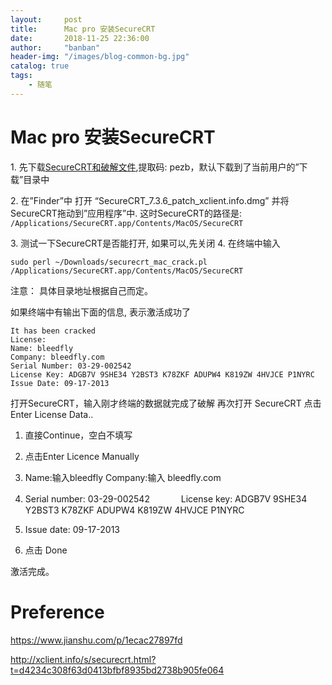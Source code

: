 ```yaml
---
layout:     post
title:      Mac pro 安装SecureCRT
date:       2018-11-25 22:36:00
author:     "banban"
header-img: "/images/blog-common-bg.jpg"
catalog: true
tags:
    - 随笔
---
```


# Mac pro 安装SecureCRT

1\. 先下载[SecureCRT和破解文件](https://pan.baidu.com/s/1FPhUkE4MrVbqMG7TQjuSPQ),提取码: pezb，默认下载到了当前用户的”下载”目录中

2\. 在”Finder”中 打开 “SecureCRT_7.3.6_patch_xclient.info.dmg” 并将 SecureCRT拖动到”应用程序”中. 这时SecureCRT的路径是: `/Applications/SecureCRT.app/Contents/MacOS/SecureCRT`

3\. 测试一下SecureCRT是否能打开, 如果可以,先关闭
4\. 在终端中输入 
```
sudo perl ~/Downloads/securecrt_mac_crack.pl /Applications/SecureCRT.app/Contents/MacOS/SecureCRT
```
注意： 具体目录地址根据自己而定。

如果终端中有输出下面的信息, 表示激活成功了
```
It has been cracked 
License: 
Name: bleedfly 
Company: bleedfly.com 
Serial Number: 03-29-002542 
License Key: ADGB7V 9SHE34 Y2BST3 K78ZKF ADUPW4 K819ZW 4HVJCE P1NYRC 
Issue Date: 09-17-2013
```
打开SecureCRT，输入刚才终端的数据就完成了破解
再次打开 SecureCRT 点击Enter License Data..

1) 直接Continue，空白不填写

2) 点击Enter Licence Manually

3) Name:输入bleedfly Company:输入 bleedfly.com

4) Serial number: 03-29-002542
　　　 License key: ADGB7V 9SHE34 Y2BST3 K78ZKF ADUPW4 K819ZW 4HVJCE P1NYRC

5) Issue date: 09-17-2013

6) 点击 Done

激活完成。

# Preference

https://www.jianshu.com/p/1ecac27897fd

http://xclient.info/s/securecrt.html?t=d4234c308f63d0413bfbf8935bd2738b905fe064